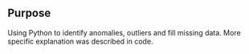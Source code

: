 ## Purpose
Using Python to identify anomalies, outliers and fill missing data.
More specific explanation was described in code.
